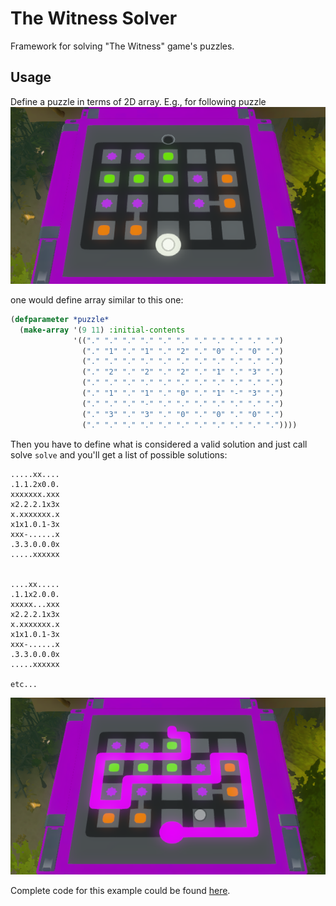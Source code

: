 # The Witness Solver

Framework for solving "The Witness" game's puzzles.

## Usage

Define a puzzle in terms of 2D array. E.g., for following puzzle
![puzzle](puzzle.png)

one would define array similar to this one:
```lisp
(defparameter *puzzle*
  (make-array '(9 11) :initial-contents
              '(("." "." "." "." "." "." "." "." "." "." ".")
                ("." "1" "." "1" "." "2" "." "0" "." "0" ".")
                ("." "." "." "." "." "." "." "." "." "." ".")
                ("." "2" "." "2" "." "2" "." "1" "." "3" ".")
                ("." "." "." "." "." "." "." "." "." "." ".")
                ("." "1" "." "1" "." "0" "." "1" "-" "3" ".")
                ("." "." "." "-" "." "." "." "." "." "." ".")
                ("." "3" "." "3" "." "0" "." "0" "." "0" ".")
                ("." "." "." "." "." "." "." "." "." "." "."))))
```

Then you have to define what is considered a valid solution and
just call solve `solve` and you'll get a list of possible solutions:
```
.....xx....
.1.1.2x0.0.
xxxxxxx.xxx
x2.2.2.1x3x
x.xxxxxxx.x
x1x1.0.1-3x
xxx-......x
.3.3.0.0.0x
.....xxxxxx


....xx.....
.1.1x2.0.0.
xxxxx...xxx
x2.2.2.1x3x
x.xxxxxxx.x
x1x1.0.1-3x
xxx-......x
.3.3.0.0.0x
.....xxxxxx

etc...
```

![solved-puzzle](solved-puzzle.png)

Complete code for this example could be found [here](src/puzzles/tree-house-3.lisp).
